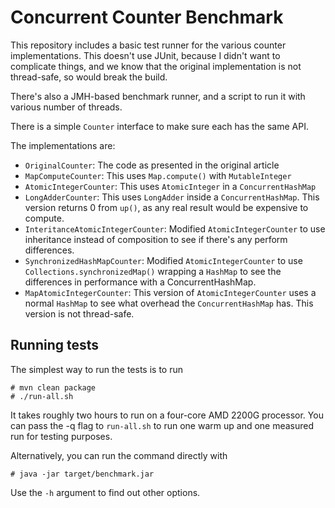 # Concurrent Counter Benchmark

This repository includes a basic test runner for the various counter implementations. 
This doesn't use JUnit, because I didn't want to complicate things, and 
we know that the original implementation is not thread-safe, so would 
break the build.

There's also a JMH-based benchmark runner, and a script to run it with
various number of threads.

There is a simple `Counter` interface to make sure each has the same API.

The implementations are:

* `OriginalCounter`: The code as presented in the original article
* `MapComputeCounter`: This uses `Map.compute()` with `MutableInteger`
* `AtomicIntegerCounter`: This uses `AtomicInteger` in a `ConcurrentHashMap`
* `LongAdderCounter`: This uses `LongAdder` inside a `ConcurrentHashMap`. This 
        version returns 0 from `up()`, as any real result would be expensive to compute.
* `InteritanceAtomicIntegerCounter`: Modified `AtomicIntegerCounter` to use
        inheritance instead of composition to see if there's any perform
        differences.
* `SynchronizedHashMapCounter`: Modified `AtomicIntegerCounter` to use 
        `Collections.synchronizedMap()` wrapping a `HashMap` to see the differences
        in performance with a ConcurrentHashMap.
* `MapAtomicIntegerCounter`: This version of `AtomicIntegerCounter` uses a normal `HashMap` to see
        what overhead the `ConcurrentHashMap` has. This version is not thread-safe.
    
## Running tests    
The simplest way to run the tests is to run

    # mvn clean package
    # ./run-all.sh
    
It takes roughly two hours to run on a four-core AMD 2200G processor. You can 
pass the -q flag to `run-all.sh` to run one warm up and one measured run for 
testing purposes.

Alternatively, you can run the command directly with

    # java -jar target/benchmark.jar
    
Use the `-h` argument to find out other options.      